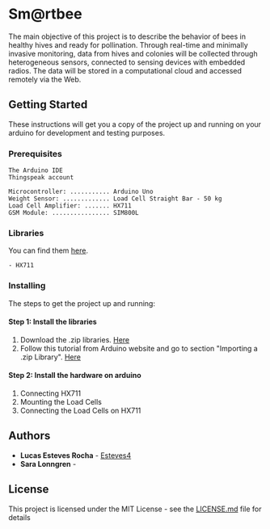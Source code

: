 # Sm@rtbee
The main objective of this project is to describe the behavior of bees in healthy hives and ready for pollination. Through real-time and minimally invasive monitoring, data from hives and colonies will be collected through heterogeneous sensors, connected to sensing devices with embedded radios. The data will be stored in a computational cloud and accessed remotely via the Web.

## Getting Started

These instructions will get you a copy of the project up and running on your arduino for development and testing purposes.

### Prerequisites

```
The Arduino IDE
Thingspeak account

Microcontroller: ........... Arduino Uno
Weight Sensor: ............. Load Cell Straight Bar - 50 kg
Load Cell Amplifier: ....... HX711
GSM Module: ................ SIM800L
```

### Libraries

You can find them [here](Bibliotecas).
```
- HX711

```

### Installing

The steps to get the project up and running:

#### Step 1: Install the libraries 

   1. Download the .zip libraries. [Here](Bibliotecas)
   2. Follow this tutorial from Arduino website and go to section "Importing a .zip Library". [Here](https://www.arduino.cc/en/Guide/Libraries)

#### Step 2: Install the hardware on arduino

   1. Connecting HX711
   2. Mounting the Load Cells
   2. Connecting the Load Cells on HX711

## Authors

* **Lucas Esteves Rocha** - [Esteves4](https://github.com/Esteves4)
* **Sara Lonngren**  -

## License

This project is licensed under the MIT License - see the [LICENSE.md](../LICENSE) file for details
